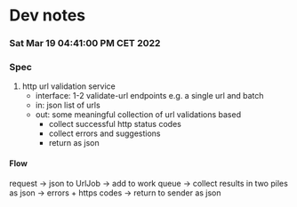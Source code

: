 # Dev notes

### Sat Mar 19 04:41:00 PM CET 2022
### Spec
1. http url validation service
    - interface: 1-2 validate-url endpoints e.g. a single url and batch
    - in: json list of urls
    - out: some meaningful collection of url validations based
        - collect successful http status codes
        - collect errors and suggestions
        - return as json

#### Flow
request -> 
    json to UrlJob -> 
        add to work queue ->
            collect results in two piles as json -> 
                errors + https codes ->
            return to sender as json

